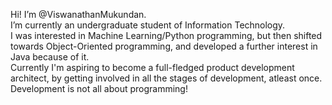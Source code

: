 Hi! I’m @ViswanathanMukundan.<br>
I’m currently an undergraduate student of Information Technology.<br>
I was interested in Machine Learning/Python programming, but then shifted towards Object-Oriented programming, and developed a further interest in Java because of it.<br>
Currently I'm aspiring to become a full-fledged product development architect, by getting involved in all the stages of development, atleast once. Development is not all about programming!



<!---
ViswanathanMukundan/ViswanathanMukundan is a ✨ special ✨ repository because its `README.md` (this file) appears on your GitHub profile.
You can click the Preview link to take a look at your changes.
--->
